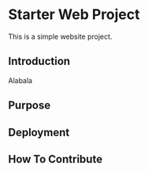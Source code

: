 # Starter Web Project

This is a simple website project.

## Introduction

Alabala
## Purpose
## Deployment
## How To Contribute